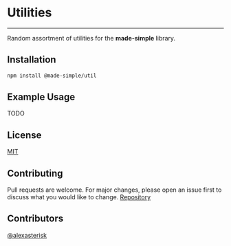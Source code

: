 # Utilities

---

Random assortment of utilities for the <b>made-simple</b> library.

## Installation

```bash
npm install @made-simple/util
```

## Example Usage

TODO

## License

[MIT](https://choosealicense.com/licenses/mit/)

## Contributing

Pull requests are welcome. For major changes, please open an issue first to discuss what you would like to change.
[Repository](https://github.com/npm-made-simple/util)

## Contributors

[@alexasterisk](https://github.com/alexasterisk)
